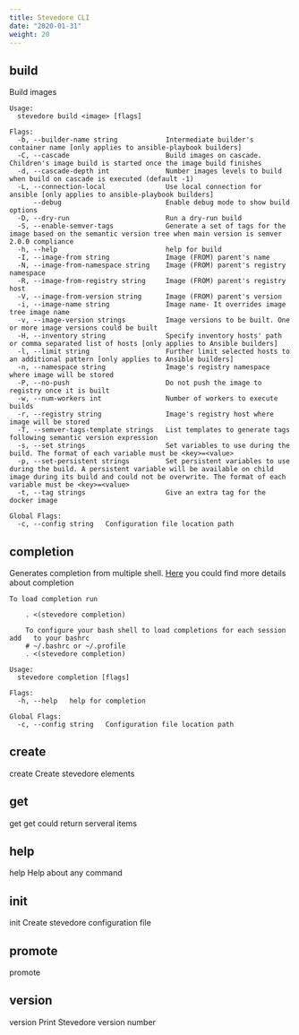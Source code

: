 ```yaml
---
title: Stevedore CLI
date: "2020-01-31"
weight: 20
---
```


## **build**
Build images

```
Usage:
  stevedore build <image> [flags]

Flags:
  -b, --builder-name string            Intermediate builder's container name [only applies to ansible-playbook builders]
  -C, --cascade                        Build images on cascade. Children's image build is started once the image build finishes
  -d, --cascade-depth int              Number images levels to build when build on cascade is executed (default -1)
  -L, --connection-local               Use local connection for ansible [only applies to ansible-playbook builders]
      --debug                          Enable debug mode to show build options
  -D, --dry-run                        Run a dry-run build
  -S, --enable-semver-tags             Generate a set of tags for the image based on the semantic version tree when main version is semver 2.0.0 compliance
  -h, --help                           help for build
  -I, --image-from string              Image (FROM) parent's name
  -N, --image-from-namespace string    Image (FROM) parent's registry namespace
  -R, --image-from-registry string     Image (FROM) parent's registry host
  -V, --image-from-version string      Image (FROM) parent's version
  -i, --image-name string              Image name- It overrides image tree image name
  -v, --image-version strings          Image versions to be built. One or more image versions could be built
  -H, --inventory string               Specify inventory hosts' path or comma separated list of hosts [only applies to Ansible builders]
  -l, --limit string                   Further limit selected hosts to an additional pattern [only applies to Ansible builders]
  -n, --namespace string               Image's registry namespace where image will be stored
  -P, --no-push                        Do not push the image to registry once it is built
  -w, --num-workers int                Number of workers to execute builds
  -r, --registry string                Image's registry host where image will be stored
  -T, --semver-tags-template strings   List templates to generate tags following semantic version expression
  -s, --set strings                    Set variables to use during the build. The format of each variable must be <key>=<value>
  -p, --set-persistent strings         Set persistent variables to use during the build. A persistent variable will be available on child image during its build and could not be overwrite. The format of each variable must be <key>=<value>
  -t, --tag strings                    Give an extra tag for the docker image

Global Flags:
  -c, --config string   Configuration file location path
```

## **completion**
Generates completion from multiple shell. [Here](https://github.com/spf13/cobra/blob/master/shell_completions.md) you could find more details about completion

```
To load completion run

    . <(stevedore completion)
    
    To configure your bash shell to load completions for each session add   to your bashrc
    # ~/.bashrc or ~/.profile
    . <(stevedore completion)

Usage:
  stevedore completion [flags]

Flags:
  -h, --help   help for completion

Global Flags:
  -c, --config string   Configuration file location path
```

## **create**
create      Create stevedore elements

## **get**
get         get could return serveral items

## **help**
help        Help about any command

## **init**
init        Create stevedore configuration file

## **promote**
promote

## **version**
version     Print Stevedore version number

